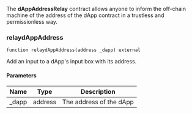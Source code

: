 The **dAppAddressRelay** contract allows anyone to inform the off-chain machine
of the address of the dApp contract in a trustless and permissionless way.

### relaydAppAddress

```solidity
function relaydAppAddress(address _dapp) external
```

Add an input to a dApp's input box with its address.

#### Parameters

| Name   | Type    | Description             |
| ------ | ------- | ----------------------- |
| \_dapp | address | The address of the dApp |
